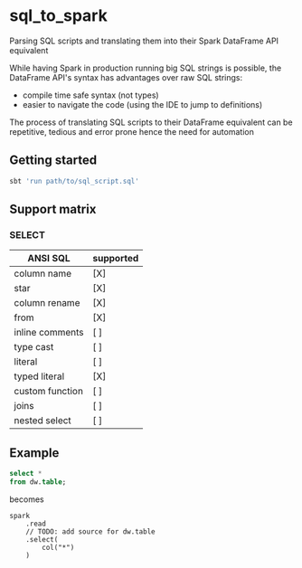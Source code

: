 # sql_to_spark

Parsing SQL scripts and translating them into their Spark DataFrame API equivalent

While having Spark in production running big SQL strings is possible, the DataFrame API's syntax has advantages over raw SQL strings:
- compile time safe syntax (not types)
- easier to navigate the code (using the IDE to jump to definitions)

The process of translating SQL scripts to their DataFrame equivalent can be repetitive, tedious and error prone hence the need for automation

## Getting started

```bash
sbt 'run path/to/sql_script.sql'
```

## Support matrix

### SELECT

| ANSI SQL        | supported |
| --------------- | --------- |
| column name     | [X]       |
| star            | [X]       |
| column rename   | [X]       |
| from            | [X]       |
| inline comments | [ ]       |
| type cast       | [ ]       |
| literal         | [ ]       |
| typed literal   | [X]       |
| custom function | [ ]       |
| joins           | [ ]       |
| nested select   | [ ]       |

## Example

```sql
select *
from dw.table;
```

becomes

```
spark  
    .read
    // TODO: add source for dw.table
    .select(
        col("*")
    )
```